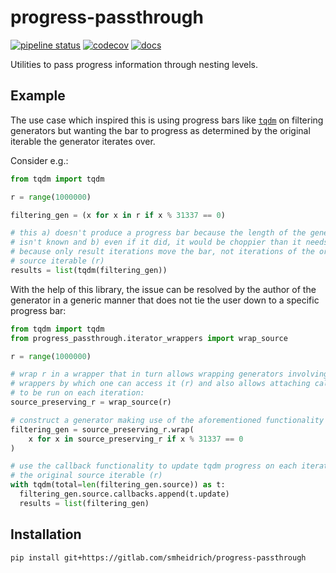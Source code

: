 # progress-passthrough

[![pipeline status](https://gitlab.com/smheidrich/progress-passthrough/badges/main/pipeline.svg?style=flat-square)](https://gitlab.com/smheidrich/progress-passthrough/-/commits/main)
[![codecov](https://codecov.io/gl/smheidrich/progress-passthrough/branch/main/graph/badge.svg?token=GBYVO057JT)](https://codecov.io/gl/smheidrich/progress-passthrough)
[![docs](https://img.shields.io/badge/docs-online-brightgreen?style=flat-square)](https://smheidrich.gitlab.io/progress-passthrough/)

Utilities to pass progress information through nesting levels.


## Example

The use case which inspired this is using progress bars like
[`tqdm`](https://github.com/tqdm/tqdm) on filtering generators but wanting the
bar to progress as determined by the original iterable the generator iterates
over.

Consider e.g.:

```python
from tqdm import tqdm

r = range(1000000)

filtering_gen = (x for x in r if x % 31337 == 0)

# this a) doesn't produce a progress bar because the length of the generator
# isn't known and b) even if it did, it would be choppier than it needs to be
# because only result iterations move the bar, not iterations of the original
# source iterable (r)
results = list(tqdm(filtering_gen))
```

With the help of this library, the issue can be resolved by the author of the
generator in a generic manner that does not tie the user down to a specific
progress bar:

```python
from tqdm import tqdm
from progress_passthrough.iterator_wrappers import wrap_source

r = range(1000000)

# wrap r in a wrapper that in turn allows wrapping generators involving it in
# wrappers by which one can access it (r) and also allows attaching callbacks
# to be run on each iteration:
source_preserving_r = wrap_source(r)

# construct a generator making use of the aforementioned functionality
filtering_gen = source_preserving_r.wrap(
    x for x in source_preserving_r if x % 31337 == 0
)

# use the callback functionality to update tqdm progress on each iteration of
# the original source iterable (r)
with tqdm(total=len(filtering_gen.source)) as t:
  filtering_gen.source.callbacks.append(t.update)
  results = list(filtering_gen)
```


## Installation

```bash
pip install git+https://gitlab.com/smheidrich/progress-passthrough
```
